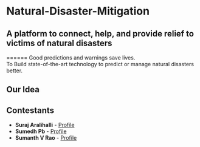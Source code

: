 # Natural-Disaster-Mitigation
## A platform to connect, help, and provide relief to victims of natural disasters

======
Good predictions and warnings save lives.<br>
To Build state-of-the-art technology to predict or manage natural disasters better.<BR>

  
## Our Idea



Contestants
------
* **Suraj Aralihalli** - [Profile](https://github.com/SurajAralihalli)<br>
* **Sumedh Pb** - [Profile](https://github.com/sumedhpb)<br>
* **Sumanth V Rao** - [Profile](https://github.com/sumanthvrao)<br>
